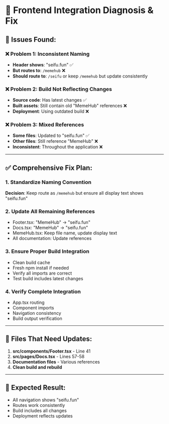 # 🔧 Frontend Integration Diagnosis & Fix

## 🚨 **Issues Found:**

### **❌ Problem 1: Inconsistent Naming**
- **Header shows**: "seifu.fun" ✅
- **But routes to**: `/memehub` ❌
- **Should route to**: `/seifu` or keep `/memehub` but update consistently

### **❌ Problem 2: Build Not Reflecting Changes**
- **Source code**: Has latest changes ✅
- **Built assets**: Still contain old "MemeHub" references ❌
- **Deployment**: Using outdated build ❌

### **❌ Problem 3: Mixed References**
- **Some files**: Updated to "seifu.fun" ✅
- **Other files**: Still reference "MemeHub" ❌
- **Inconsistent**: Throughout the application ❌

---

## ✅ **Comprehensive Fix Plan:**

### **1. Standardize Naming Convention**
**Decision**: Keep route as `/memehub` but ensure all display text shows "seifu.fun"

### **2. Update All Remaining References**
- Footer.tsx: "MemeHub" → "seifu.fun"
- Docs.tsx: "MemeHub" → "seifu.fun"  
- MemeHub.tsx: Keep file name, update display text
- All documentation: Update references

### **3. Ensure Proper Build Integration**
- Clean build cache
- Fresh npm install if needed
- Verify all imports are correct
- Test build includes latest changes

### **4. Verify Complete Integration**
- App.tsx routing
- Component imports
- Navigation consistency
- Build output verification

---

## 🎯 **Files That Need Updates:**

1. **src/components/Footer.tsx** - Line 41
2. **src/pages/Docs.tsx** - Lines 57-58
3. **Documentation files** - Various references
4. **Clean build and rebuild**

---

## 🚀 **Expected Result:**
- All navigation shows "seifu.fun"
- Routes work consistently  
- Build includes all changes
- Deployment reflects updates